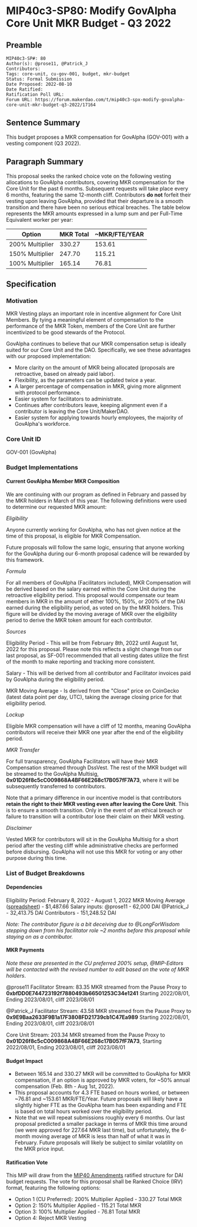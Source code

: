 # MIP40c3-SP80: Modify GovAlpha Core Unit MKR Budget - Q3 2022

## Preamble

```
MIP40c3-SP#: 80
Author(s): @prose11, @Patrick_J
Contributors: 
Tags: core-unit, cu-gov-001, budget, mkr-budget
Status: Formal Submission
Date Proposed: 2022-08-10
Date Ratified: 
Ratification Poll URL: 
Forum URL: https://forum.makerdao.com/t/mip40c3-spx-modify-govalpha-core-unit-mkr-budget-q3-2022/17164
```

## Sentence Summary

This budget proposes a MKR compensation for GovAlpha (GOV-001) with a vesting component (Q3 2022). 

## Paragraph Summary

This proposal seeks the ranked choice vote on the following vesting allocations to GovAlpha contributors, covering MKR compensation for the Core Unit for the past 6 months. Subsequent requests will take place every 6 months, featuring the same 12-month cliff. Contributors **do not** forfeit their vesting upon leaving GovAlpha, provided that their departure is a smooth transition and there have been no serious ethical breaches. The table below represents the MKR amounts expressed in a lump sum and per Full-Time Equivalent worker per year: 

| Option          | MKR Total | ~MKR/FTE/YEAR |
|-----------------|-----------|---------------|
| 200% Multiplier | 330.27    | 153.61        |
| 150% Multiplier | 247.70    | 115.21        |
| 100% Multiplier | 165.14    | 76.81         |

## Specification

### Motivation

MKR Vesting plays an important role in incentive alignment for Core Unit Members. By tying a meaningful element of compensation to the performance of the MKR Token, members of the Core Unit are further incentivized to be good stewards of the Protocol. 

GovAlpha continues to believe that our MKR compensation setup is ideally suited for our Core Unit and the DAO.  Specifically, we see these advantages with our proposed implementation:

- More clarity on the amount of MKR being allocated (proposals are retroactive, based on already paid labor). 
- Flexibility, as the parameters can be updated twice a year.
- A larger percentage of compensation in MKR, giving more alignment with protocol performance.
- Easier system for facilitators to administrate. 
- Continues after contributors leave, keeping alignment even if a contributor is leaving the Core Unit/MakerDAO.
- Easier system for applying towards hourly employees, the majority of GovAlpha's workforce.  

### Core Unit ID

GOV-001 (GovAlpha)

### Budget Implementations

#### Current GovAlpha Member MKR Composition 

We are continuing with our program as defined in February and passed by the MKR holders in March of this year. The following definitions were used to determine our requested MKR amount:

*Eligibility*

Anyone currently working for GovAlpha, who has not given notice at the time of this proposal, is eligible for MKR Compensation. 

Future proposals will follow the same logic, ensuring that anyone working for the GovAlpha during our 6-month proposal cadence will be rewarded by this framework.

*Formula*

For all members of GovAlpha (Facilitators included), MKR Compensation will be derived based on the salary earned within the Core Unit during the retroactive eligibility period. This proposal would compensate our team members in MKR in the amount of either 100%, 150%, or 200% of the DAI earned during the eligibility period, as voted on by the MKR holders. This figure will be divided by the moving average of MKR over the eligibility period to derive the MKR token amount for each contributor. 

*Sources*

Eligibility Period - This will be from February 8th, 2022 until August 1st, 2022 for this proposal. Please note this reflects a slight change from our last proposal, as SF-001 recommended that all vesting dates utilize the first of the month to make reporting and tracking more consistent.

Salary - This will be derived from all contributor and Facilitator invoices paid by GovAlpha during the eligibility period. 

MKR Moving Average - Is derived from the "Close" price on CoinGecko (latest data point per day, UTC), taking the average closing price for that eligibility period. 

*Lockup*

Eligible MKR compensation will have a cliff of 12 months, meaning GovAlpha contributors will receive their MKR one year after the end of the eligibility period. 

*MKR Transfer*

For full transparency, GovAlpha Facilitators will have their MKR Compensation streamed through DssVest. The rest of the MKR budget will be streamed to the GovAlpha Multisig, **0x01D26f8c5cC009868A4BF66E268c17B057fF7A73**, where it will be subsequently transferred to contributors.

Note that a primary difference in our incentive model is that contributors **retain the right to their MKR vesting even after leaving the Core Unit**. This is to ensure a smooth transition. Only in the event of an ethical breach or failure to transition will a contributor lose their claim on their MKR vesting.

*Disclaimer*

Vested MKR for contributors will sit in the GovAlpha Multisig for a short period after the vesting cliff while administrative checks are performed before disbursing. GovAlpha will not use this MKR for voting or any other purpose during this time.

### List of Budget Breakdowns

#### Dependencies

Eligibility Period: February 8, 2022 - August 1, 2022
MKR Moving Average ([spreadsheet](https://docs.google.com/spreadsheets/d/1sNOF18F7KotMSJNQ2oaGg6KcKzkTDaJgUgW9-_FDsQA/edit?usp=sharing)) - $1,487.66
Salary inputs:
@prose11 - 62,000 DAI
@Patrick_J - 32,413.75 DAI
Contributors - 151,248.52 DAI

*Note: The contributor figure is a bit deceiving due to @LongForWisdom stepping down from his facilitator role ~2 months before this proposal while staying on as a contributor.*

#### MKR Payments

*Note these are presented in the CU preferred 200% setup, @MIP-Editors will be contacted with the revised number to edit based on the vote of MKR holders*.

@prose11 Facilitator Stream:
83.35 MKR streamed from the Pause Proxy to **0xbfDD0E744723192f7880493b66501253C34e1241** Starting 2022/08/01, Ending 2023/08/01, cliff 2023/08/01

@Patrick_J Facilitator Stream:
43.58 MKR streamed from the Pause Proxy to **0x9E9Baa2633F9B1a17F3808FD21739cb1C47Ea989** Starting 2022/08/01, Ending 2023/08/01, cliff 2023/08/01

Core Unit Stream:
203.34 MKR streamed from the Pause Proxy to **0x01D26f8c5cC009868A4BF66E268c17B057fF7A73**, Starting 2022/08/01, Ending 2023/08/01, cliff 2023/08/01

#### Budget Impact

* Between 165.14 and 330.27 MKR will be committed to GovAlpha for MKR compensation, if an option is approved by MKR voters, for ~50% annual compensation (Feb. 8th - Aug 1st, 2022).
* This proposal accounts for 4.3 FTE based on hours worked, or between ~76.81 and ~153.61 MKR/FTE/Year. Future proposals will likely have a slightly higher FTE as the GovAlpha team has been expanding and FTE is based on total hours worked over the eligibility period.
* Note that we will repeat submissions roughly every 6 months. Our last proposal predicted a smaller package in terms of MKR this time around (we were approved for 227.64 MKR last time), but unfortunately, the 6-month moving average of MKR is less than half of what it was in February. Future proposals will likely be subject to similar volatility on the MKR price input.

#### Ratification Vote

This MIP will draw from the [MIP40 Amendments](https://forum.makerdao.com/t/amended-mip40-important-information-for-core-units/15450) ratified structure for DAI budget requests. The vote for this proposal shall be Ranked Choice (IRV) format, featuring the following options:

- Option 1 (CU Preferred): 200% Multiplier Applied - 330.27 Total MKR
- Option 2: 150% Multiplier Applied - 115.21 Total MKR
- Option 3: 100% Multiplier Applied - 76.81 Total MKR
- Option 4: Reject MKR Vesting